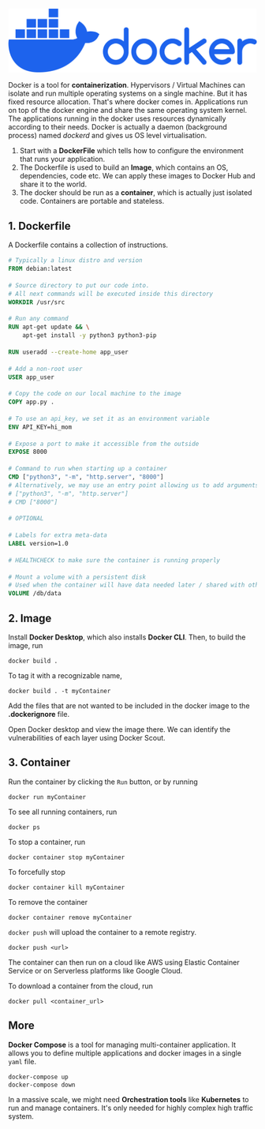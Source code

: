 ![alt text](./Others/docker-logo.png)

Docker is a tool for **containerization**. 
Hypervisors / Virtual Machines can isolate and run multiple operating systems on a single machine. But it has fixed resource allocation. That's where docker comes in.
Applications run on top of the docker engine and share the same operating system kernel. The applications running in the docker uses resources dynamically according to their needs.
Docker is actually a daemon (background process) named *dockerd* and gives us OS level virtualisation.

1. Start with a **DockerFile** which tells how to configure the environment that runs your application.
2. The Dockerfile is used to build an **Image**, which contains an OS, dependencies, code etc. We can apply these images to Docker Hub and share it to the world.
3. The docker should be run as a **container**, which is actually just isolated code. Containers are portable and stateless.

## 1. Dockerfile

A Dockerfile contains a collection of instructions.

```dockerfile
# Typically a linux distro and version
FROM debian:latest

# Source directory to put our code into.
# All next commands will be executed inside this directory
WORKDIR /usr/src

# Run any command
RUN apt-get update && \
    apt-get install -y python3 python3-pip

RUN useradd --create-home app_user

# Add a non-root user
USER app_user

# Copy the code on our local machine to the image
COPY app.py .

# To use an api_key, we set it as an environment variable
ENV API_KEY=hi_mom

# Expose a port to make it accessible from the outside
EXPOSE 8000

# Command to run when starting up a container
CMD ["python3", "-m", "http.server", "8000"]
# Alternatively, we may use an entry point allowing us to add arguments to the commands 
# ["python3", "-m", "http.server"]
# CMD ["8000"]

# OPTIONAL

# Labels for extra meta-data
LABEL version=1.0

# HEALTHCHECK to make sure the container is running properly

# Mount a volume with a persistent disk
# Used when the container will have data needed later / shared with other containers
VOLUME /db/data
```

## 2. Image

Install **Docker Desktop**, which also installs **Docker CLI**. Then, to build the image, run

    docker build .

To tag it with a recognizable name, 

    docker build . -t myContainer

Add the files that are not wanted to be included in the docker image to the **.dockerignore** file.

Open Docker desktop and view the image there. We can identify the vulnerabilities of each layer using Docker Scout.

## 3. Container

Run the container by clicking the `Run` button, or by running 

    docker run myContainer

To see all running containers, run

    docker ps

To stop a container, run

    docker container stop myContainer

To forcefully stop

    docker container kill myContainer

To remove the container

    docker container remove myContainer

`docker push` will upload the container to a remote registry.

    docker push <url>

The container can then run on a cloud like AWS using Elastic Container Service or on Serverless platforms like Google Cloud.

To download a container from the cloud, run

    docker pull <container_url>

## More

**Docker Compose** is a tool for managing multi-container application. It allows you to define multiple applications and docker images in a single `yaml` file.

    docker-compose up
    docker-compose down

In a massive scale, we might need **Orchestration tools** like **Kubernetes** to run and manage containers. It's only needed for highly complex high traffic system.
